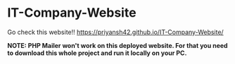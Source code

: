 # IT-Company-Website

Go check this website!!
https://priyansh42.github.io/IT-Company-Website/

__NOTE: PHP Mailer won't work on this deployed website. For that you need to download this whole project and run it locally on your PC.__
